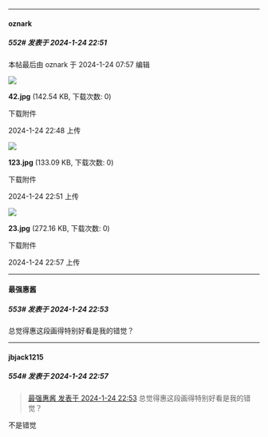 
*****

####  oznark  
##### 552#       发表于 2024-1-24 22:51

 本帖最后由 oznark 于 2024-1-24 07:57 编辑 

<img src="https://img.saraba1st.com/forum/202401/24/074835zga266oiuoiug08o.jpg" referrerpolicy="no-referrer">

<strong>42.jpg</strong> (142.54 KB, 下载次数: 0)

下载附件

2024-1-24 22:48 上传

<img src="https://img.saraba1st.com/forum/202401/24/075121r06793j7twz336bw.jpg" referrerpolicy="no-referrer">

<strong>123.jpg</strong> (133.09 KB, 下载次数: 0)

下载附件

2024-1-24 22:51 上传

<img src="https://img.saraba1st.com/forum/202401/24/075701y1xeoxoo6vvevrkn.jpg" referrerpolicy="no-referrer">

<strong>23.jpg</strong> (272.16 KB, 下载次数: 0)

下载附件

2024-1-24 22:57 上传

*****

####  最强惠酱  
##### 553#       发表于 2024-1-24 22:53

总觉得惠这段画得特别好看是我的错觉？

*****

####  jbjack1215  
##### 554#       发表于 2024-1-24 22:57

<blockquote><a href="httphttps://bbs.saraba1st.com/2b/forum.php?mod=redirect&amp;goto=findpost&amp;pid=63764148&amp;ptid=2053681" target="_blank">最强惠酱 发表于 2024-1-24 22:53</a>
总觉得惠这段画得特别好看是我的错觉？</blockquote>
不是错觉

